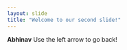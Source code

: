 ```yaml
---
layout: slide
title: "Welcome to our second slide!"
---
```

**Abhinav**
Use the left arrow to go back!

